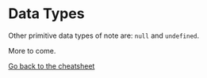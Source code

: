 # Data Types

Other primitive data types of note are: `null` and `undefined`.

More to come.

[Go back to the cheatsheet](/../../)
